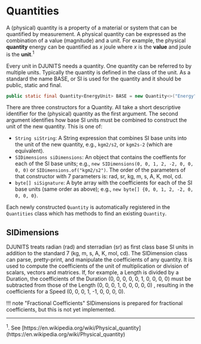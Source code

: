 # Quantities

A (physical) quantity is a property of a material or system that can be quantified by measurement. A physical quantity can be expressed as the combination of a value (magnitude) and a unit. For example, the physical **quantity** energy can be quantified as _x_ joule where _x_ is the **value** and joule is the **unit**.<sup>1</sup>

Every unit in DJUNITS needs a quantity. One quantity can be referred to by multiple units. Typically the quantity is defined in the class of the unit. As a standard the name BASE, or SI is used for the quantity and it should be public, static and final.

```java
public static final Quantity<EnergyUnit> BASE = new Quantity<>("Energy", "kgm2/s2");
```

There are three constructors for a Quantity. All take a short descriptive identifier for the (physical) quantity as the first argument. The second argument identifies how base SI units must be combined to construct the unit of the new quantity. This is one of:

* `String siString`: A String expression that combines SI base units into the unit of the new quantity, e.g., `kgm2/s2`, or `kgm2s-2` (which are equivalent).
* `SIDimensions siDimensions`: An object that contains the coeffients for each of the SI base units; e.g., `new SIDimensions(0, 0, 1, 2, -2, 0, 0, 0, 0)` or `SIDimensions.of("kgm2/s2")`. The order of the parameters of that constructor with 7 parameters is: rad, sr, kg, m, s, A, K, mol, cd.
* `byte[] siSignature`: A byte array with the coefficients for each of the SI base units (same order as above); e.g., `new byte[] {0, 0, 1, 2, -2, 0, 0, 0, 0}`.

Each newly constructed `Quantity` is automatically registered in the `Quantities` class which has methods to find an existing `Quantity`.


## SIDimensions

DJUNITS treats radian (rad) and sterradian (sr) as first class base SI units in addition to the standard 7 (kg, m, s, A, K, mol, cd). The SIDimension class can parse, pretty-print, and manipulate the coefficients of any quantity. It is used to compute the coefficients of the unit of multiplication or division of scalars, vectors and matrices. If, for example, a Length is divided by a Duration, the coefficients of the Duration (0, 0, 0, 0, 0, 1, 0, 0, 0, 0) must be subtracted from those of the Length (0, 0, 0, 1, 0, 0, 0, 0, 0) , resulting in the coefficients for a Speed (0, 0, 0, 1, -1, 0, 0, 0, 0).

!!! note "Fractional Coefficients"
    SIDimensions is prepared for fractional coefficients, but this is not yet implemented.

<hr>
<sup>1</sup>. See [https://en.wikipedia.org/wiki/Physical_quantity](https://en.wikipedia.org/wiki/Physical_quantity)
